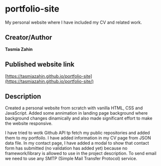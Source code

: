 # portfolio-site
My personal website where I have included my CV and related work.

## Creator/Author

**Tasmia Zahin**

## Published website link

[https://tasmiazahin.github.io/portfolio-site](https://tasmiazahin.github.io/portfolio-site/)


## Description

Created a personal website from scratch with vanilla HTML, CSS and JavaScript. Added some annimation in landing page background where background changes dinamically and also made significant effort to make the website responsive.

I have tried to wotk Github API tp fetch  my public repositories and added them to my portfoilo. I have added information in my CV page from JSON data file. In my contact page, I have added a modal to show that contact form has submitted (no validation has added yet) because no framework/library is allowed to use in the project description. To send email we  need to use any SMTP (Simple Mail Transfer Protocol) service.